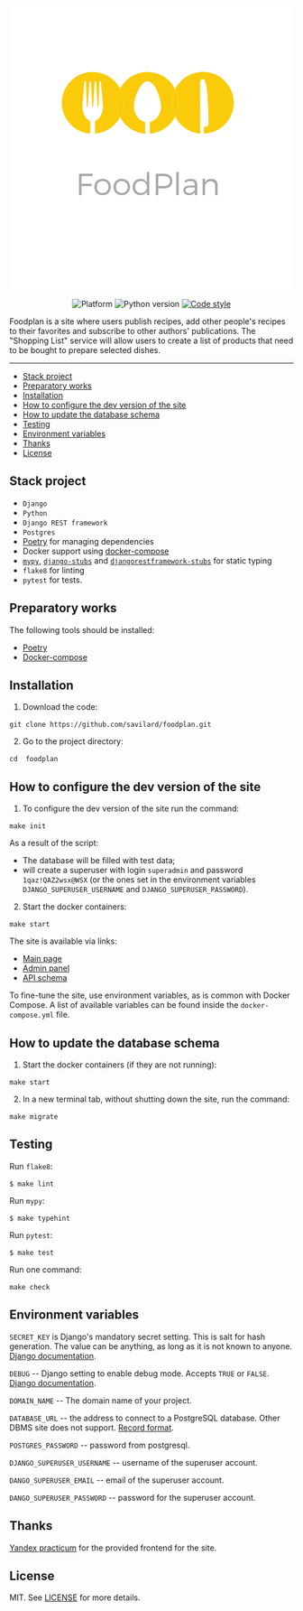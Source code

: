 <p align="center">
    <img width="500"
         src="https://raw.githubusercontent.com/savilard/foodplan/main/assets/logo.png"
         alt="Foodplan logo" />
</p>

<p align="center">
  <img alt="Platform" src="https://img.shields.io/badge/platform-linux-green?style=for-the-badge" />
  <img alt="Python version" src="https://img.shields.io/badge/python-3.9-green?style=for-the-badge" />
  <a href="https://github.com/wemake-services/wemake-python-styleguide"><img src="https://img.shields.io/badge/style-wemake-blue?style=for-the-badge" alt="Code style"></a>
</p>

Foodplan is a site where users publish recipes, add other people's recipes to their favorites and subscribe to other authors' publications.
The "Shopping List" service will allow users to create a list of products that need to be bought to prepare selected dishes.

---

<!-- TOC -->
  * [Stack project](#stack-project)
  * [Preparatory works](#preparatory-works)
  * [Installation](#installation)
  * [How to configure the dev version of the site](#how-to-configure-the-dev-version-of-the-site)
  * [How to update the database schema](#how-to-update-the-database-schema)
  * [Testing](#testing)
  * [Environment variables](#environment-variables)
  * [Thanks](#thanks)
  * [License](#license)
<!-- TOC -->


## Stack project

* `Django`
* `Python`
* `Django REST framework`
* `Postgres`
* [Poetry](https://github.com/python-poetry/poetry) for managing dependencies
* Docker support using [docker-compose](https://github.com/docker/compose)
* [`mypy`](https://mypy.readthedocs.io), [`django-stubs`](https://github.com/typeddjango/django-stubs) and [`djangorestframework-stubs`](https://github.com/typeddjango/djangorestframework-stubs) for static typing
* `flake8` for linting
* `pytest` for tests.


## Preparatory works
The following tools should be installed:

- [Poetry](https://python-poetry.org/)
- [Docker-compose](https://docs.docker.com/compose/install/)

## Installation
1. Download the code:
```shell
git clone https://github.com/savilard/foodplan.git
```
2. Go to the project directory:
```shell
cd  foodplan
```

## How to configure the dev version of the site
1. To configure the dev version of the site run the command:
```shell
make init
```
As a result of the script:
- The database will be filled with test data;
- will create a superuser with login `superadmin` and password `1qaz!QAZ2wsx@WSX` (or the ones set in the environment variables `DJANGO_SUPERUSER_USERNAME` and `DJANGO_SUPERUSER_PASSWORD`).

2. Start the docker containers:
```shell
make start
```

The site is available via links:

- [Main page](http://127.0.0.1/)
- [Admin panel](http://127.0.0.1/admin/)
- [API schema](http://127.0.0.1/api/docs/)

To fine-tune the site, use environment variables, as is common with Docker Compose. A list of available variables can be found inside the `docker-compose.yml` file.


## How to update the database schema
1. Start the docker containers (if they are not running):
```shell
make start
```

2. In a new terminal tab, without shutting down the site, run the command:
```shell
make migrate
```

## Testing

Run `flake8`:
```shell
$ make lint
```

Run `mypy`:
```shell
$ make typehint
```

Run `pytest`:

```shell
$ make test
```

Run one command:
```shell
make check
```

## Environment variables
`SECRET_KEY` is Django's mandatory secret setting. This is salt for hash generation. The value can be anything, as long as it is not known to anyone. [Django documentation](https://docs.djangoproject.com/en/3.2/ref/settings/#secret-key).

`DEBUG` -- Django setting to enable debug mode. Accepts `TRUE` or `FALSE`. [Django documentation](https://docs.djangoproject.com/en/3.2/ref/settings/#std:setting-DEBUG).

`DOMAIN_NAME` -- The domain name of your project.

`DATABASE_URL` -- the address to connect to a PostgreSQL database. Other DBMS site does not support. [Record format](https://github.com/jacobian/dj-database-url#url-schema).

`POSTGRES_PASSWORD` -- password from postgresql.

`DJANGO_SUPERUSER_USERNAME` -- username of the superuser account.

`DANGO_SUPERUSER_EMAIL` -- email of the superuser account.

`DANGO_SUPERUSER_PASSWORD` -- password for the superuser account.

## Thanks

[Yandex practicum](https://practicum.yandex.ru/profile/middle-python/) for the provided frontend for the site.

## License
MIT. See [LICENSE](https://github.com/savilard/foodplan/blob/main/LICENSE) for more details.
